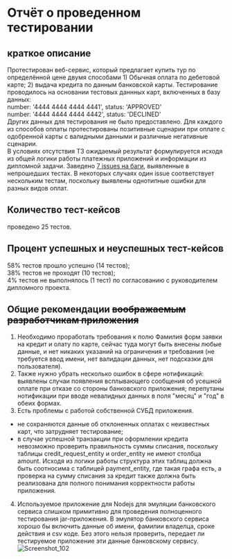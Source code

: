 # Отчёт о проведенном тестировании  
## краткое описание  
Протестирован веб-сервис, который предлагает купить тур по определённой цене двумя способами 1) Обычная
оплата по дебетовой карте; 2) выдача кредита по данным банковской карты.
Тестирование проводилось на основании тестовых даннных карт, включенных в базу данных:   
number: '4444 4444 4444 4441', status: 'APPROVED'  
number: '4444 4444 4444 4442', status: 'DECLINED'  
Других данных для тестирования не было предоставлено. 
Для каждого из способов оплаты протестированы позитивные сценарии при оплате с одобренной карты с валидными
данными и различные негативные сценарии.  
В условиях отсутствия ТЗ ожидаемый результат формулируется исходя из общей логики работы платежных приложений 
и информации из дипломной задачи.
Заведено [7 issues на баги](https://github.com/avissimplex/Diploma/issues), выявленные в непрошедших тестах.
В некоторых случаях один issue соответствует нескольким тестам, поскольку выявлены однотипные ошибки для разных видов оплат.  
## Количество тест-кейсов  
проведено 25 тестов.
## Процент успешных и неуспешных тест-кейсов  
58% тестов прошло успешно (14 тестов);  
38% тестов не проходят (10 тестов);  
4% тестов не выполнялось (1 тест) по согласованию с руководителем дипломного проекта.
## Общие рекомендации ~~воображаемым разработчикам приложения~~  
1) Необходимо проработать требования к полю Фамилия форм заявки на кредит и олату по карте, сейчас туда могут быть 
внесены любые данные, и нет никаких указаний на ограничения и требования (не требуется ввод имени, нет валидации данных, 
нет подсказки для пользователя).  
2) Также нужно убрать несколько ошибок в сфере нотификаций: выявлены случаи появления всплывающего сообщения
об усешной оплате при отказе со стороны банковского приложения; перепутаны нотификации при вводе невалидных данных
в поля "месяц" и "год" в обеих формах.  
3) Есть проблемы с работой собственной СУБД приложения.
- не сохраняются данные об отклоненных оплатах с неизвестных карт, что затрудняет тестирование;   
- в случае успешной транзакции при оформлении кредита невозможно проверить правильность суммы списания,
поскольку таблицы credit_request_entity и order_entity не имеют столбца amount. Исходя из логики работы 
структура этих таблиц должна быть соотносима с таблицей payment_entity, где такая графа есть,
а проверка на сумму списания за кредит также должна быть реализована для полного понимания корректности работы приложения.  
4) Используемое приложение для Nodejs для эмуляции банковского сервиса слишком примитивно для проведения
полноценного тестирования jar-приложения. В эмулятор банковского сервиса хорошо бы включить данные об имени, фамилии
владелца, сроке действия и csv коде. Без этого нельзя проверить, передает ли тестируемое приложение эти данные банковскому сервису.  ![Screenshot_102](https://github.com/avissimplex/Diploma/assets/121847101/6e8961e3-f52d-4c43-88f5-7277461f045a)
